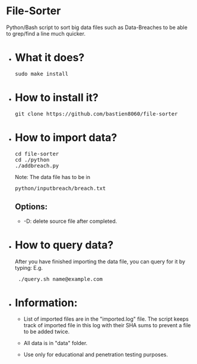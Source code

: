 # File-Sorter
Python/Bash script to sort big data files such as Data-Breaches to be able to grep/find a line much quicker.


<ul>
<li>
<h1>What it does?</h1>
</li>
<p>
<pre>sudo make install</pre>
</p>

<li>
<h1>How to install it?</h1>
</li>
<p>
<pre>git clone https://github.com/bastien8060/file-sorter</pre>
</p>

<li>
<h1>How to import data?</h1>
</li>
<p><pre>cd file-sorter
cd ./python
./addbreach.py</pre>
Note: The data file has to be in <pre>python/inputbreach/breach.txt</pre>
<h2>
Options:
</h2>
<ul>
<li>-D: delete source file after completed.</li>
</ul>


<li>
<h1>How to query data?</h1>
</li>
<p>After you have finished importing the data file, you can query for it by typing:
E.g.<pre> ./query.sh name@example.com</pre> </p>


<li>
<h1>Information:</h1>
</li><ul>
<li><p>List of imported files are in the "imported.log" file. The script keeps track of imported file in this log with their SHA sums to prevent a file to be added twice.</p></li>
 <li><p>All data is in "data" folder.</p></li>
 <li><p>Use only for educational and penetration testing purposes.</p></li></ul>
</ul>






